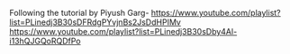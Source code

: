 Following the tutorial by Piyush Garg- https://www.youtube.com/playlist?list=PLinedj3B30sDFRdgPYvjnBs2JsDdHPIMv https://www.youtube.com/playlist?list=PLinedj3B30sDby4Al-i13hQJGQoRQDfPo